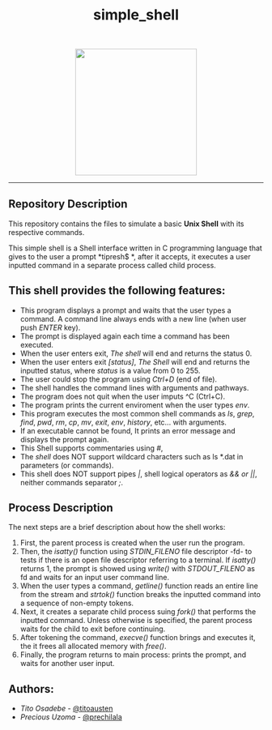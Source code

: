 <h1 align ="center">simple_shell</h1><br>
<p align="center">
  <img width="240" height="250" src="https://upload.wikimedia.org/wikipedia/commons/thumb/3/35/Tux.svg/1200px-Tux.svg.png">
</p>

------------



## Repository Description

This repository contains the files to simulate a basic **Unix Shell** with its respective commands.

This simple shell is a Shell interface written in C programming language that gives to the user a prompt *tipresh$ *, after it accepts, it executes a user inputted command in a separate process called child process.



## This shell provides the following features:

* This program displays a prompt and waits that the user types a command. A command line always ends with a new line (when user push *ENTER* key).
* The prompt is displayed again each time a command has been executed.
* When the user enters exit, *The shell* will end and returns the status 0.
* When the user enters exit *[status]*, *The Shell* will end and returns the inputted status, where *status* is a value from 0 to 255. 
* The user could stop the program using *Ctrl+D* (end of file).
* The shell handles the command lines with arguments and pathways.
* The program does not quit when the user imputs ^C (Ctrl+C).
* The program prints the current enviroment when the user types *env*.
* This program executes the most common shell commands as *ls*, *grep*, *find*, *pwd*, *rm*, *cp*, *mv*, *exit*, *env*, *history*, etc... with arguments.
* If an executable cannot be found, It prints an error message and displays the prompt again.
* This Shell supports commentaries using *#*, 
* The *shell* does NOT support wildcard characters such as ls \*.dat in parameters (or commands).
* This shell does NOT support pipes *|*, shell logical operators as *&& or ||*, neither commands separator *;*.



## Process Description

The next steps are a brief description about how the shell works:

1. First, the parent process is created when the user run the program.
2. Then, the *isatty()* function using *STDIN_FILENO* file descriptor -fd- to tests if there is an open file descriptor referring to a terminal. If *isatty()* returns 1, the prompt is showed using *write()* with *STDOUT_FILENO* as fd and waits for an input user command line.
3. When the user types a command, *getline()* function reads an entire line from the stream and *strtok()* function breaks the inputted command into a sequence of non-empty tokens.
4. Next, it creates a separate child process suing *fork()* that performs the inputted command. Unless otherwise is specified, the parent process waits for the child to exit before continuing.
5. After tokening the command, *execve()* function brings and executes it, the it frees all allocated memory with *free()*.
6. Finally, the program returns to main process: prints the prompt, and waits for another user input.

## Authors:

- *Tito Osadebe* - [@titoausten](https://github.com/titoausten) 
- *Precious Uzoma*  - [@prechilala](https://github.com/prechilala)
